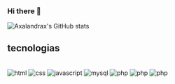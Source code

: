 ### Hi there 👋
![Axalandrax's GitHub stats](https://github-readme-stats.vercel.app/api?username=Axalandrax&show_icons=true&theme=radical)
## tecnologias

<div style="display: inline_block"><br/>
<img align="center" alt=html 5 src="https://img.shields.io/badge/HTML5-E34F26?style=for-the-badge&logo=html5&logoColor=white">
<img align="center" alt=css 3 src="https://img.shields.io/badge/CSS3-1572B6?style=for-the-badge&logo=css3&logoColor=white">
<img align="center" alt=javascript src="https://img.shields.io/badge/JavaScript-323330?style=for-the-badge&logo=javascript&logoColor=F7DF1E">
<img align="center" alt=mysql src="https://img.shields.io/badge/MySQL-00000F?style=for-the-badge&logo=mysql&logoColor=white">
<img align="center" alt=php src="https://img.shields.io/badge/PHP-777BB4?style=for-the-badge&logo=php&logoColor=white">
<img align="center" alt=php src="https://img.shields.io/badge/React-20232A?style=for-the-badge&logo=react&logoColor=61DAFB">
<img align="center" alt=php src="https://img.shields.io/badge/React_Native-20232A?style=for-the-badge&logo=react&logoColor=61DAFB">
  
</div>
